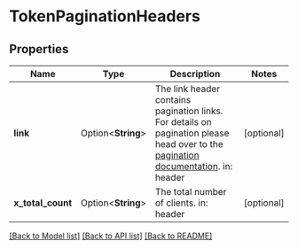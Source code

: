 # TokenPaginationHeaders

## Properties

Name | Type | Description | Notes
------------ | ------------- | ------------- | -------------
**link** | Option<**String**> | The link header contains pagination links.  For details on pagination please head over to the [pagination documentation](https://www.ory.sh/docs/ecosystem/api-design#pagination).  in: header | [optional]
**x_total_count** | Option<**String**> | The total number of clients.  in: header | [optional]

[[Back to Model list]](../README.md#documentation-for-models) [[Back to API list]](../README.md#documentation-for-api-endpoints) [[Back to README]](../README.md)


